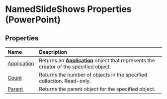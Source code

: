 
# NamedSlideShows Properties (PowerPoint)

## Properties



|**Name**|**Description**|
|:-----|:-----|
|[Application](4f3510c2-4a77-ee75-2e56-050338c63992.md)|Returns an  **[Application](978c2b99-4271-b953-4283-73b5f3d96f41.md)** object that represents the creator of the specified object.|
|[Count](e4a48f6c-32f8-fdc5-101d-3ddec1f79f59.md)|Returns the number of objects in the specified collection. Read-only.|
|[Parent](934b3013-1d73-adbb-0c8d-ea1e230315c8.md)|Returns the parent object for the specified object.|
